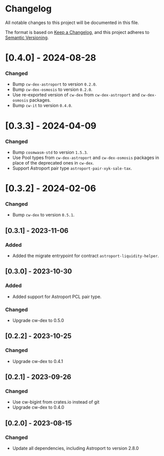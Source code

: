 # Changelog

All notable changes to this project will be documented in this file.

The format is based on [Keep a Changelog](https://keepachangelog.com/en/1.0.0/),
and this project adheres to [Semantic Versioning](https://semver.org/spec/v2.0.0.html).

# [0.4.0] - 2024-08-28

### Changed

- Bump `cw-dex-astroport` to version `0.2.0`.
- Bump `cw-dex-osmosis` to version `0.2.0`.
- Use re-exported version of `cw-dex` from `cw-dex-astroport` and `cw-dex-osmosis` packages.
- Bump `cw-it` to version `0.4.0`.


# [0.3.3] - 2024-04-09

### Changed

- Bump `cosmwasm-std` to version `1.5.3`.
- Use Pool types from `cw-dex-astroport` and `cw-dex-osmosis` packages in place of the deprecated ones in `cw-dex`.
- Support Astroport pair type `astroport-pair-xyk-sale-tax`.

# [0.3.2] - 2024-02-06

### Changed

- Bump `cw-dex` to version `0.5.1`.

## [0.3.1] - 2023-11-06

### Added

- Added the migrate entrypoint for contract `astroport-liquidity-helper`.

## [0.3.0] - 2023-10-30

### Added

- Added support for Astroport PCL pair type.

### Changed

- Upgrade cw-dex to 0.5.0

## [0.2.2] - 2023-10-25

### Changed

- Upgrade cw-dex to 0.4.1

## [0.2.1] - 2023-09-26

### Changed

- Use cw-bigint from crates.io instead of git
- Upgrade cw-dex to 0.4.0

## [0.2.0] - 2023-08-15

### Changed

- Update all dependencies, including Astroport to version 2.8.0
